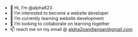 - 👋 Hi, I’m @alpha823
- 👀 I’m interested to become a website developer
- 🌱 I’m currently learning website development
- 💞️ I’m looking to collaborate on learning together
- 📫 reach me on my email @ alpha2pandiangan@gmail.com

<!---
alpha823/alpha823 is a ✨ special ✨ repository because its `README.md` (this file) appears on your GitHub profile.
You can click the Preview link to take a look at your changes.
--->
